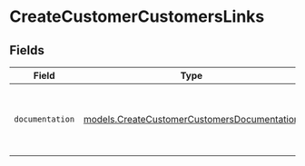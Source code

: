 # CreateCustomerCustomersLinks


## Fields

| Field                                                                                            | Type                                                                                             | Required                                                                                         | Description                                                                                      |
| ------------------------------------------------------------------------------------------------ | ------------------------------------------------------------------------------------------------ | ------------------------------------------------------------------------------------------------ | ------------------------------------------------------------------------------------------------ |
| `documentation`                                                                                  | [models.CreateCustomerCustomersDocumentation](../models/createcustomercustomersdocumentation.md) | :heavy_check_mark:                                                                               | The URL to the generic Mollie API error handling guide.                                          |